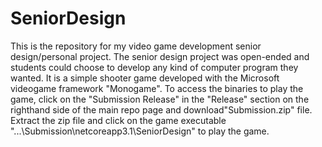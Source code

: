 # SeniorDesign
This is the repository for my video game development senior design/personal project. The senior design project was open-ended and students could choose to develop any kind of computer program they wanted. It is a simple shooter game developed with the Microsoft videogame framework "Monogame". To access the binaries to play the game, click on the "Submission Release" in the "Release" section on the righthand side of the main repo page and download"Submission.zip" file. Extract the zip file and click on the game executable "...\Submission\netcoreapp3.1\SeniorDesign" to play the game.
